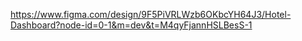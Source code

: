 https://www.figma.com/design/9F5PiVRLWzb6OKbcYH64J3/Hotel-Dashboard?node-id=0-1&m=dev&t=M4qyFjannHSLBesS-1

